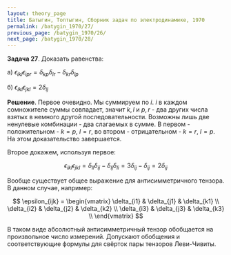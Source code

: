 ```yaml
---
layout: theory_page
title: Батыгин, Топтыгин, Сборник задач по электродинамике, 1970
permalink: /batygin_1970/27/
previous_page: /batygin_1970/26/
next_page: /batygin_1970/28/
---
```


**Задача 27**. Доказать равенства:

а) $\epsilon_{ikl} \epsilon_{ipr} = \delta_{kp} \delta_{lr} - \delta_{kr} \delta_{lp}$

б) $\epsilon_{ikl} \epsilon_{jkl} = 2 \delta_{ij}$

**Решение**. Первое очевидно. Мы суммируем по $i$. $i$ в каждом сомножителе суммы совпадает, значит $k, l$ и $p, r$ - два других числа взятых в немного другой последовательности. Возможны лишь две ненулевые комбинации - два слагаемых в сумме. В первом - положительном - $k = p$, $l = r$, во втором - отрицательном - $k = r$, $l = p$. На этом доказательство завершается.

Второе докажем, используя первое:

$$
\epsilon_{ikl} \epsilon_{jkl} = \delta_{ll} \delta_{ij} - \delta_{lj} \delta_{li} = 3 \delta_{ij} - \delta_{ij} = 2 \delta_{ij}
$$

Вообще существует общее выражение для антисимметричного тензора. В данном случае, например:

$$
\epsilon_{ijk} = \begin{vmatrix}
\delta_{i1} & \delta_{j1} & \delta_{k1} \\
\delta_{i2} & \delta_{j2} & \delta_{k2} \\
\delta_{i3} & \delta_{j3} & \delta_{k3} \\
\end{vmatrix}
$$

В таком виде абсолютный антисимметричный тензор обобщается на произвольное число измерений. Допускают обобщения и соответствующие формулы для свёрток пары тензоров Леви-Чивиты. 
